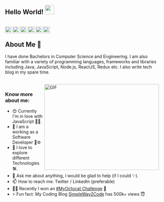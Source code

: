 ## Hello World! <img src="https://raw.githubusercontent.com/hrish4bh/hrish4bh/master/images/waving.gif" width="30px"></h2>
<br />
<a href="https://twitter.com/hrish4bh">
  <img align="left" alt="Hrishabh's Twitter" width="22px" src="https://cdn.jsdelivr.net/npm/simple-icons@v3/icons/twitter.svg" />
</a>
<a href="https://www.linkedin.com/in/hrishabh-kumar/">
  <img align="left" alt="Hrishabh's Linkdein" width="22px" src="https://cdn.jsdelivr.net/npm/simple-icons@v3/icons/linkedin.svg" />
</a>
<a href="https://github.com/hrish4bh">
  <img align="left" alt="Hrishabh's Github" width="22px" src="https://cdn.jsdelivr.net/npm/simple-icons@v3/icons/github.svg" />
</a>
<a href="https://t.me/hrish4bh">
  <img align="left" alt="Hrishabh's Telegram" width="22px" src="https://cdn.jsdelivr.net/npm/simple-icons@v3/icons/telegram.svg" />
</a>
<a href="https://instagram.com/hrishabh._.hb/">
  <img align="left" alt="Hrishabh's Instagram" width="22px" src="https://cdn.jsdelivr.net/npm/simple-icons@v3/icons/instagram.svg" />
</a>
<a href="https://www.facebook.com/hrishabh.bajaj1/">
  <img align="left" alt="Hrishabh's Facebook" width="22px" src="https://cdn.jsdelivr.net/npm/simple-icons@v3/icons/facebook.svg" />
</a>
<!-- <a href="https://www.hackerrank.com/hrishabh0007/">
  <img align="left" alt="Hrishabh's Hackerrank" width="22px" src="https://cdn.jsdelivr.net/npm/simple-icons@v3/icons/hackerrank.svg" />
</a>-->

<br />

## About Me  🧐
I have done Bachelors in Computer Science and Engineering. I am also familiar with a variety of programming languages, frameworks and libraries including Java, JavaScript, Node.js, ReactJS, Redux etc. I also write tech blog in my spare time. 

<br />

<img align="right" height="280" width="375" alt="GIF" src="https://raw.githubusercontent.com/hrish4bh/hrish4bh/master/images/Main-Image.jpg" />


### Know more about me:

- 😍 Currently I'm in love with JavaScript 👨‍💻.
- 🌱 I am a working as a Software Developer 🐞⚙
- 🚀 I love to explore different Technologies 🛠.
- 💬 Ask me about anything, I would be glad to help (if I could ✨).
- 📫 How to reach me: Twitter / LinkedIn (preferable)
- 👨‍🎨 Recently I won an <a href ="https://twitter.com/GitHubEducation/status/1286753167519166469?s=20">#MyOctocat Challenge</a> 💫
- ⚡ Fun fact: My Coding Blog <a href = "https://www.simpleway2code.me/">SimpleWay2Code</a> has 500k+ views 😇

<!--<p align="center"><img width="50%" src="https://github-readme-stats.vercel.app/api?username=hrish4bh&show_icons=true" /></p> -->

<!-- <img align="center" src="https://github-readme-stats.vercel.app/api/top-langs/?username=hrish4bh&theme=radical&hide_langs_below=1" /> -->
